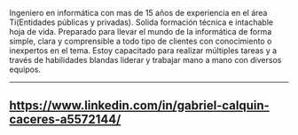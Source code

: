 Ingeniero en informática con mas de 15 años de experiencia en el área Ti(Entidades públicas y privadas). Solida formación técnica e intachable hoja de vida.
Preparado para llevar el mundo de la informática de forma simple, clara y comprensible a todo tipo de clientes con conocimiento o inexpertos en el tema.
Estoy capacitado para realizar múltiples tareas y a través de habilidades blandas liderar y trabajar mano a mano con diversos equipos.


-------
https://www.linkedin.com/in/gabriel-calquin-caceres-a5572144/
-------
